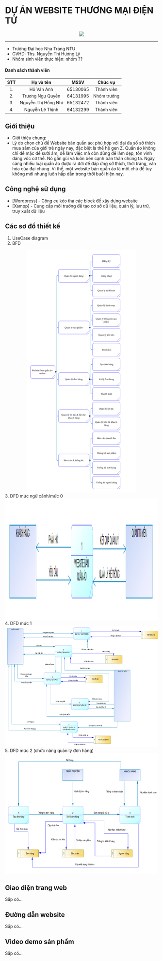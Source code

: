 # DỰ ÁN WEBSITE THƯƠNG MẠI ĐIỆN TỬ

<div align="center">
    <img height="400" src="https://i.pinimg.com/originals/ff/fc/5a/fffc5a92c68455f331036891970b1fb9.gif"></img>
</div>

---

- Trường Đại học Nha Trang NTU
- GVHD: Ths. Nguyễn Thị Hương Lý
- Nhóm sinh viên thực hiện: nhóm ??

#### Danh sách thành viên

| STT |      Họ và tên      |   MSSV   |   Chức vụ   |
| :-: | :-----------------: | :------: | :---------: |
| 1.  |     Hồ Vân Anh      | 65130065 | Thành viên  |
| 2.  |  Trương Ngự Quyền   | 64131995 | Nhóm trưởng |
| 3.  | Nguyễn Thị Hồng Nhi | 65132472 | Thành viên  |
| 4.  |   Nguyễn Lê Thịnh   | 64132299 | Thành viên  |

## Giới thiệu

- Giới thiệu chung:
- Lý do chọn chủ đề Website bán quần áo: phù hợp với đại đa số sở thích mua sắm của giới trẻ ngày nay, đặc biệt là thế hệ gen Z. Quần áo không chỉ để mặc để sưởi ấm, để làm việc mà còn dùng để làm đẹp, tôn vinh dáng vóc cơ thể. Nó gần gũi và luôn bên cạnh bản thân chúng ta. Ngày càng nhiều loại quần áo được ra đời để đáp ứng sở thích, thời trang, văn hóa của đại chúng. Vì thế, một website bán quần áo là một chủ đề tuy không mới nhưng luôn hấp dẫn trong thời buổi hiện nay.

## Công nghệ sử dụng

- [Wordpress] - Công cụ kéo thả các block để xây dựng website
- [Xampp] - Cung cấp môi trường để tạo cơ sở dữ liệu, quản lý, lưu trữ, truy xuất dữ liệu

## Các sơ đồ thiết kế

1. UseCase diagram
2. BFD
<div align="center">
    <img height="800" src="Images/BFD_PD.jpg"></img>
</div>
3. DFD mức ngữ cảnh/mức 0
<div align="center">
    <img height="400" src="Images/DFD0_PD.jpg"></img>
</div>
4. DFD mức 1
<div align="center">
    <img height="400" src="Images/DFD1_PD.jpg"></img>
</div>
5. DFD mức 2 (chức năng quản lý đơn hàng)
<div align="center">
    <img height="400" src="Images/DFD2_PD.jpg"></img>
</div>

## Giao diện trang web
Sắp có...
## Đường dẫn website
Sắp có...
## Video demo sản phẩm
Sắp có...